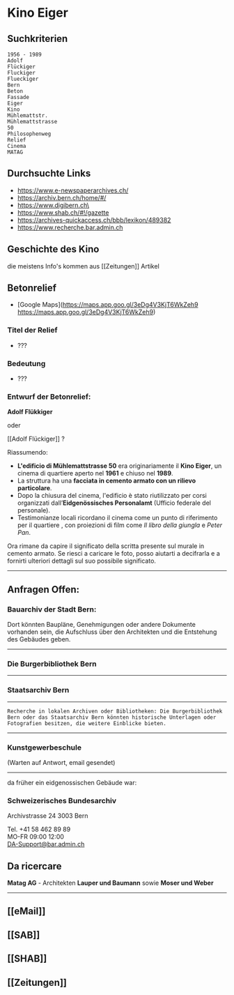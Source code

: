 # Kino Eiger

## Suchkriterien
 	
	1956 - 1989
	Adolf   
	Flückiger  
	Fluckiger
	Flueckiger
	Bern
	Beton
	Fassade 
	Eiger
	Kino 
	Mühlemattstr.
	Mühlemattstrasse 
	50
	Philosophenweg 
	Relief 
	Cinema
	MATAG
	

## Durchsuchte Links

- https://www.e-newspaperarchives.ch/
- https://archiv.bern.ch/home/#/
- https://www.digibern.ch\
- https://www.shab.ch/#!/gazette
- https://archives-quickaccess.ch/bbb/lexikon/489382  
- https://www.recherche.bar.admin.ch


## Geschichte des Kino

die meistens Info's kommen aus [[Zeitungen]] Artikel
	
## Betonrelief

- [Google Maps](https://maps.app.goo.gl/3eDg4V3KjT6WkZeh9
https://maps.app.goo.gl/3eDg4V3KjT6WkZeh9)	

### Titel der Relief

- ???

### Bedeutung

- ???
	
### Entwurf der Betonrelief: 

**Adolf Flükkiger** 

oder

[[Adolf Flückiger]] ?

Riassumendo:

- **L'edificio di Mühlemattstrasse 50** era originariamente il **Kino Eiger**, un cinema di quartiere aperto nel **1961** e chiuso nel **1989**.
- La struttura ha una **facciata in cemento armato con un rilievo particolare**.
- Dopo la chiusura del cinema, l'edificio è stato riutilizzato per corsi organizzati dall’**Eidgenössisches Personalamt** (Ufficio federale del personale).
- Testimonianze locali ricordano il cinema come un punto di riferimento per il quartiere
  , con proiezioni di film come *Il libro della giungla* e *Peter Pan*.

Ora rimane da capire il significato della scritta presente sul murale in cemento armato. Se riesci a caricare le foto, posso aiutarti a decifrarla e a fornirti ulteriori dettagli sul suo possibile significato.

---

## Anfragen Offen:
### **Bauarchiv der Stadt Bern**:   
Dort könnten Baupläne, Genehmigungen oder andere Dokumente vorhanden sein, die Aufschluss über den Architekten und die Entstehung des Gebäudes geben.

---  
  
### **Die Burgerbibliothek Bern**
  
---

### **Staatsarchiv Bern**

---
	Recherche in lokalen Archiven oder Bibliotheken: Die Burgerbibliothek Bern oder das Staatsarchiv Bern könnten historische Unterlagen oder Fotografien besitzen, die weitere Einblicke bieten.

---
### Kunstgewerbeschule   
(Warten auf Antwort, email gesendet)

---  
da früher ein eidgenossischen Gebäude war:  
  
### Schweizerisches Bundesarchiv
Archivstrasse 24
3003 Bern

Tel. +41 58 462 89 89   
MO-FR 09:00 12:00  
DA-Support@bar.admin.ch


## Da ricercare 

**Matag AG** - Architekten **Lauper und Baumann** sowie **Moser und Weber**

---
## [[eMail]]
## [[SAB]]
## [[SHAB]]
## [[Zeitungen]]
